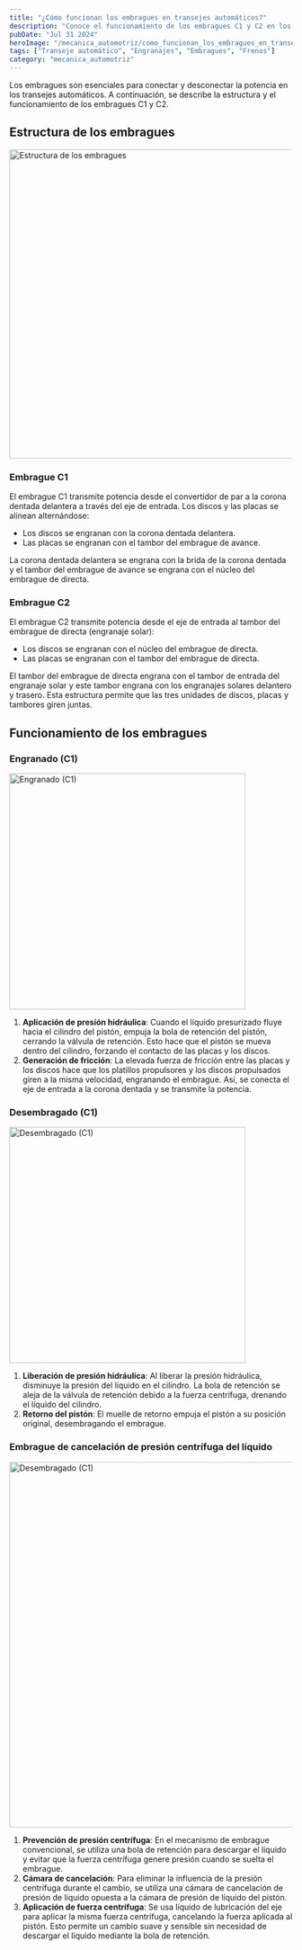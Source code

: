 ```yaml
---
title: "¿Cómo funcionan los embragues en transejes automáticos?"
description: "Conoce el funcionamiento de los embragues C1 y C2 en los transejes automáticos. Aprende sobre su estructura y cómo aseguran una transmisión de potencia eficiente y suave en los vehículos."
pubDate: "Jul 31 2024"
heroImage: "/mecanica_automotriz/como_funcionan_los_embragues_en_transejes_automaticos.webp"
tags: ["Transeje automático", "Engranajes", "Embragues", "Frenos"]
category: "mecanica_automotriz"
---
```


Los embragues son esenciales para conectar y desconectar la potencia en los transejes automáticos. A continuación, se describe la estructura y el funcionamiento de los embragues C1 y C2.

## Estructura de los embragues

<img src="/mecanica_automotriz/como_funcionan_los_embragues_en_transejes_automaticos2.png" alt="Estructura de los embragues" width="550"/>

### Embrague C1

El embrague C1 transmite potencia desde el convertidor de par a la corona dentada delantera a través del eje de entrada. Los discos y las placas se alinean alternándose:

- Los discos se engranan con la corona dentada delantera.
- Las placas se engranan con el tambor del embrague de avance.

La corona dentada delantera se engrana con la brida de la corona dentada y el tambor del embrague de avance se engrana con el núcleo del embrague de directa.

### Embrague C2

El embrague C2 transmite potencia desde el eje de entrada al tambor del embrague de directa (engranaje solar):

- Los discos se engranan con el núcleo del embrague de directa.
- Las placas se engranan con el tambor del embrague de directa.

El tambor del embrague de directa engrana con el tambor de entrada del engranaje solar y este tambor engrana con los engranajes solares delantero y trasero. Esta estructura permite que las tres unidades de discos, placas y tambores giren juntas.

## Funcionamiento de los embragues

### Engranado (C1)

<img src="/mecanica_automotriz/como_funcionan_los_embragues_en_transejes_automaticos3.png" alt="Engranado (C1)" width="420"/>

1. **Aplicación de presión hidráulica**: Cuando el líquido presurizado fluye hacia el cilindro del pistón, empuja la bola de retención del pistón, cerrando la válvula de retención. Esto hace que el pistón se mueva dentro del cilindro, forzando el contacto de las placas y los discos.
2. **Generación de fricción**: La elevada fuerza de fricción entre las placas y los discos hace que los platillos propulsores y los discos propulsados giren a la misma velocidad, engranando el embrague. Así, se conecta el eje de entrada a la corona dentada y se transmite la potencia.

### Desembragado (C1)

<img src="/mecanica_automotriz/como_funcionan_los_embragues_en_transejes_automaticos4.png" alt="Desembragado (C1)" width="420"/>

1. **Liberación de presión hidráulica**: Al liberar la presión hidráulica, disminuye la presión del líquido en el cilindro. La bola de retención se aleja de la válvula de retención debido a la fuerza centrífuga, drenando el líquido del cilindro.
2. **Retorno del pistón**: El muelle de retorno empuja el pistón a su posición original, desembragando el embrague.

### Embrague de cancelación de presión centrífuga del líquido

<img src="/mecanica_automotriz/como_funcionan_los_embragues_en_transejes_automaticos5.png" alt="Desembragado (C1)" width="650"/>

1. **Prevención de presión centrífuga**: En el mecanismo de embrague convencional, se utiliza una bola de retención para descargar el líquido y evitar que la fuerza centrífuga genere presión cuando se suelta el embrague.
2. **Cámara de cancelación**: Para eliminar la influencia de la presión centrífuga durante el cambio, se utiliza una cámara de cancelación de presión de líquido opuesta a la cámara de presión de líquido del pistón.
3. **Aplicación de fuerza centrífuga**: Se usa líquido de lubricación del eje para aplicar la misma fuerza centrífuga, cancelando la fuerza aplicada al pistón. Esto permite un cambio suave y sensible sin necesidad de descargar el líquido mediante la bola de retención.
